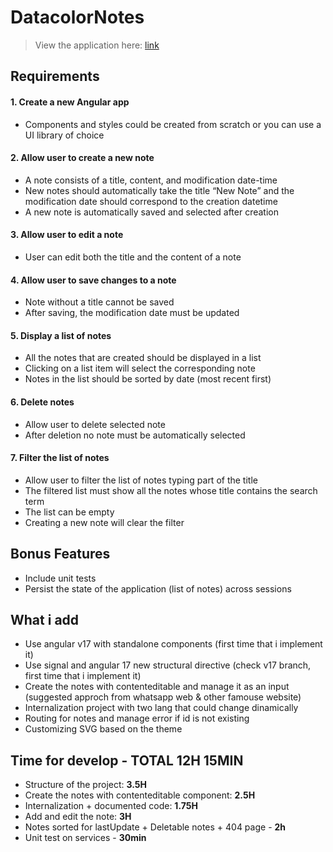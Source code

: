 # DatacolorNotes

> View the application here: [link](https://datacolor-notes.vercel.app/)

## Requirements

#### 1. Create a new Angular app

- Components and styles could be created from scratch or you can use a UI library of choice

#### 2. Allow user to create a new note

- A note consists of a title, content, and modification date-time
- New notes should automatically take the title “New Note” and the modification date should
  correspond to the creation datetime
- A new note is automatically saved and selected after creation

#### 3. Allow user to edit a note

- User can edit both the title and the content of a note

#### 4. Allow user to save changes to a note

- Note without a title cannot be saved
- After saving, the modification date must be updated

#### 5. Display a list of notes

- All the notes that are created should be displayed in a list
- Clicking on a list item will select the corresponding note
- Notes in the list should be sorted by date (most recent first)

#### 6. Delete notes

- Allow user to delete selected note
- After deletion no note must be automatically selected

#### 7. Filter the list of notes

- Allow user to filter the list of notes typing part of the title
- The filtered list must show all the notes whose title contains the search term
- The list can be empty
- Creating a new note will clear the filter

## Bonus Features

- Include unit tests
- Persist the state of the application (list of notes) across sessions

## What i add

- Use angular v17 with standalone components (first time that i implement it)
- Use signal and angular 17 new structural directive (check v17 branch, first time that i implement it)
- Create the notes with contenteditable and manage it as an input (suggested approch from whatsapp web & other famouse website)
- Internalization project with two lang that could change dinamically
- Routing for notes and manage error if id is not existing
- Customizing SVG based on the theme

## Time for develop - TOTAL 12H 15MIN
- Structure of the project: **3.5H**
- Create the notes with contenteditable component: **2.5H**
- Internalization + documented code: **1.75H**
- Add and edit the note: **3H**
- Notes sorted for lastUpdate + Deletable notes + 404 page - **2h**
- Unit test on services - **30min**
